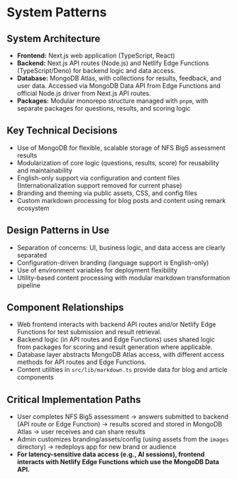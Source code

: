 # System Patterns

## System Architecture
- **Frontend:** Next.js web application (TypeScript, React)
- **Backend:** Next.js API routes (Node.js) and Netlify Edge Functions (TypeScript/Deno) for backend logic and data access.
- **Database:** MongoDB Atlas, with collections for results, feedback, and user data. Accessed via MongoDB Data API from Edge Functions and official Node.js driver from Next.js API routes.
- **Packages:** Modular monorepo structure managed with `pnpm`, with separate packages for questions, results, and scoring logic

## Key Technical Decisions
- Use of MongoDB for flexible, scalable storage of NFS Big5 assessment results
- Modularization of core logic (questions, results, score) for reusability and maintainability
- English-only support via configuration and content files (Internationalization support removed for current phase)
- Branding and theming via public assets, CSS, and config files
- Custom markdown processing for blog posts and content using remark ecosystem

## Design Patterns in Use
- Separation of concerns: UI, business logic, and data access are clearly separated
- Configuration-driven branding (language support is English-only)
- Use of environment variables for deployment flexibility
- Utility-based content processing with modular markdown transformation pipeline

## Component Relationships
- Web frontend interacts with backend API routes and/or Netlify Edge Functions for test submission and result retrieval.
- Backend logic (in API routes and Edge Functions) uses shared logic from packages for scoring and result generation where applicable.
- Database layer abstracts MongoDB Atlas access, with different access methods for API routes and Edge Functions.
- Content utilities in `src/lib/markdown.ts` provide data for blog and article components

## Critical Implementation Paths
- User completes NFS Big5 assessment → answers submitted to backend (API route or Edge Function) → results scored and stored in MongoDB Atlas → user receives and can share results
- Admin customizes branding/assets/config (using assets from the `images` directory) → redeploys app for new brand or audience
- **For latency-sensitive data access (e.g., AI sessions), frontend interacts with Netlify Edge Functions which use the MongoDB Data API.**